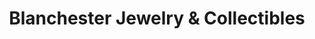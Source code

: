 ---
title: "Blanchester Jewelry & Collectibles"
url: /blanchester/blanchester-jewelry-and-collectibles/
shop: jewelry
---